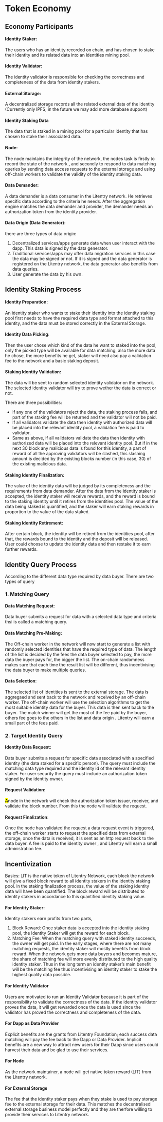 # Token Economy

## Economy Participants

#### Identity Staker:

 The users who has an identity recorded on chain, and has chosen to stake their identity and its related data into an identities mining pool.

#### Identity Validator:

 <!-- <mark>After the staking identity of identity staker is confirmed on chain, he will become identity validator for the next few blocks. *no idea what this means*</mark>--> The identity validator is responsible for checking the correctness and completeness of the data from identity stakers.

#### External Storage:

 A decentralized storage records all the related external data of the identity (Currently only IPFS, in the future we may add more database support)

#### Identity Staking Data

 The data that is staked in a mining pool for a particular identity that has chosen to stake their associated data.

#### Node:

 The node maintains the integrity of the network, the nodes task is firstly to record the state of the network <!-- <mark>*onchain?*</mark> Here network means Litentry blockchain network-->, and secondly to respond to data matching queries by sending data access requests to the external storage and using off-chain workers to validate the validity of the identity staking data.

#### Data Demander:

<!--An entity has either one of the following two types of requirement is data demander <mark>: Arbitrary identity data: request a matching identity (list) according to the types/requirement data of certain identity: in this case, the buyer will need an authorization token from the identity. *I cannot work out what two requirements that the data buyer has*</mark> I will correct these sentences. --> A data demander is a data consumer in the Litentry network. He retrieves specific data according to the criteria he needs. After the aggregation engine matches the data demander and provider, the demander needs an authorization token from the identity provider.

#### Data Origin (Data Generator):

there are three types of data origin:

1. Decentralized services/apps generate data when user interact with the dapp. This data is signed by the data generator.
2. Traditional services/apps may offer data migration services in this case the data may be signed or not. If it is signed and the data generator is registered on the Litentry network, the data generator also benefits <!-- <mark>(benefits how? financially?)</mark> the generator will receive incentive token as reward--> from data queries.
3. User generate the data by his own.

## Identity Staking Process

#### Identity Preparation:

 An identity staker who wants to stake their identity into the identity staking pool first needs to have the required data type and format attached to this identity, and the data must be stored correctly in the External Storage.

#### Identity Data Picking:

 Then the user chose which kind of the data he want to staked into the pool, only the picked type will be available for data matching, also the more data he chose, the more benefits he get, staker will need also pay a validation fee to the network and a basic staking deposit.

#### Staking Identity Validation:

The data will be sent to random selected identity validator on the network. The selected identity validator will try to prove wether the data is correct or not.
<!-- <mark>*I am guessing that the randomly selected validator can reject or accept the data before it is sent to the remaining validators?* </mark> correct-->There are three possibilities:

* If any one of the validators reject the data, the staking process fails, and part of the staking fee will be returned and the validator will not be paid.
* If all validators validate the data then identity with authorized data will be placed into the relevant identity pool, a validation fee is paid to validator.
* Same as above, if all validators validate the data then identity with authorized data will be placed into the relevant identity pool. But if in the next 30 block any malicious data is found for this identity, a part of reward of all the approving validators will be slashed, this slashing amount is decided by the existing blocks number (in this case, 30) of the existing malicious data.

#### Staking Identity Finalization:

The value of the identity data will be judged by its completeness and the requirements from data demander. <!--<mark>No identity data is stored, afterward each block *I cannot work out what this is saying*</mark> --> After the data from the identity staker is accepted, the identity staker will receive rewards, and the reward is bound to the staking identity until it retires from the identities pool. The value of the data being staked is quantified, and the staker will earn staking rewards in proportion to the value of the data staked.

#### Staking Identity Retirement:

After certain block, the identity will be retired from the identities pool, after that, the rewards bound to the identity and the deposit will be released. User could choose to update the identity data and then restake it to earn further rewards.

## Identity Query Process

According to the different data type required by data buyer. There are two types of query

### 1. Matching Query

#### Data Matching Request:

 Data buyer submits a request for data with a selected data type and criteria thsi is called a matching query.

#### Data Matching Pre-Making:

 The Off-chain worker in the network will now start to generate a list with randomly selected identities that have the required type of data. The length of the list is decided by the fees the data buyer selected to pay, the more data the buyer pays for, the bigger the list. The on-chain randomness makes sure that each time the result list will be different, thus incentivising the data buyer to make multiple queries.<!-- <mark>*I am not sure if my interpretation of this is correct*</mark> correct. -->

#### Data Selection:

 The selected list of identities is sent to the external storage. The data is aggregaed and sent back to the network and received by an off-chain worker. The off-chain worker will use the selection algorithms to get the most suitable identity data for the buyer. This data is then sent back to the buyer. The match winner will get the most of the fee paid by the buyer, others fee goes to the others in the list and data origin <!-- <mark>*I got totally lost here not sure who the match winner is*</mark> the Litentry offchain worker will match the demander and provider. Then the staker validotrs are responded to validate the data.-->. Litentry will earn a small part of the fees paid.

### 2. Target Identity Query

#### Identity Data Request:

 Data buyer submits a request for specific data associated with a specified identity (the data staked for a specific person). The query must include the matching data type required and the identity id of the relevant identity staker. For user security the query must include an authorization token signed by the identity owner.

#### Request Validation:

 <mark>A</mark>node in the network will check the authorization token issuer, receiver, and validate the block number. From this the node will validate the request.

#### Request Finalization:

 Once the node has validated the request a data request event is triggered, the off-chain worker starts to request the specified data from external storage, once the data is received, it is sent as an http request back to the data buyer. A fee is paid to the identity owner <!--<mark>and its related data origin *I have no idea what the related data origin is*</mark> just delete the related data origin-->, and Litentry will earn a small administration fee.

## Incentivization

 Basics: LIT is the native token of Litentry Network, each block the network will give a fixed block reward to all identity stakers in the identity staking pool. In the staking finalization process, the value of the staking identity data will have been quantified. The block reward will be distributed to identity stakers in accordance to this quantified identity staking value.

#### For Identity Staker:

 Identity stakers earn profits from two parts,

 1. Block Reward: Once staker data is accepted into the identity staking pool, the Identity Staker will get the reward for each block.
 2. Matching Fee: When the matching query with staked identity succeeds, the owner will get paid. In the early stages, where there are not many matching requests, the identity staker will mostly benefits from block reward. When the network gets more data buyers and becomes mature, the share of matching fee will more evenly distributed to the high quality identity staker. Thus in the long term an identity staker’s main benefit will be the matching fee thus incentivising an identity staker to stake the highest quality data possible.

#### For Identity Validator

 Users are motivated to run an Identity Validator because it is part of the responsibility to validate the correctness of the data. If the identity validator proves the data, it will get rewarded once the data is used since the validator has proved the correctness and completeness of the data.<!-- <mark>*I almost get what is being said here but I think I still have a confusion between the identity validator and the identity staker. It almost feels like these are being considered to be one by Litentry but in my model I still see them as different.*</mark> the identity staker is the data provider, and the identity validator are people who checks the correctness and completeness of the data from identity stakers.-->

#### For Dapp as Data Provider

 Explicit benefits are the grants from Litentry Foundation; each success data matching will pay the fee back to the Dapp or Data Provider. Implicit benefits are a new way to attract new users for their Dapp since users could harvest their data and be glad to use their services. <!-- <mark>*I would need to understand this better*</mark> -->

#### For Node

 As the network maintainer, a node will get native token reward (LIT) from the Litentry network.

#### For External Storage

 The fee that the identity staker pays when they stake is used to pay storage fee to the external storage for their data. This matches the decentralised external storage business model perfectly and they are therfore willing to provide their services to Litentry network.
 
